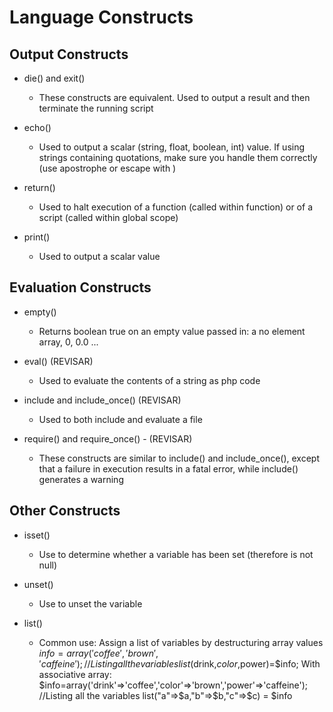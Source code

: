# Language Constructs

## Output Constructs

* die() and exit()
	* These constructs are equivalent. Used to output a result and then terminate the running script

* echo()
	* Used to output a scalar (string, float, boolean, int) value. If using strings containing quotations, make sure you handle them correctly (use apostrophe or escape with \)

* return()
	* Used to halt execution of a function (called within function) or of a script (called within global scope)

* print()
	* Used to output a scalar value

## Evaluation Constructs

* empty()
	* Returns boolean true on an empty value passed in: a no element array, 0, 0.0 ...

* eval() (REVISAR)
	* Used to evaluate the contents of a string as php code

* include and include_once()  (REVISAR)
	* Used to both include and evaluate a file

* require() and require_once()  - (REVISAR)
	* These constructs are similar to include() and include_once(), except that a failure in execution results in a fatal error, while include() generates a warning

## Other Constructs

* isset()
	* Use to determine whether a variable has been set (therefore is not null)

* unset()
	* Use to unset the variable

* list() 
	* Common use:
		Assign a list of variables by destructuring array values
			$info = array('coffee', 'brown', 'caffeine');
			//Listing all the variables
			list($drink,$color,$power)=$info;
		With associative array:
			$info=array('drink'=>'coffee','color'=>'brown','power'=>'caffeine');
			//Listing all the variables
			list("a"=>$a,"b"=>$b,"c"=>$c) = $info
